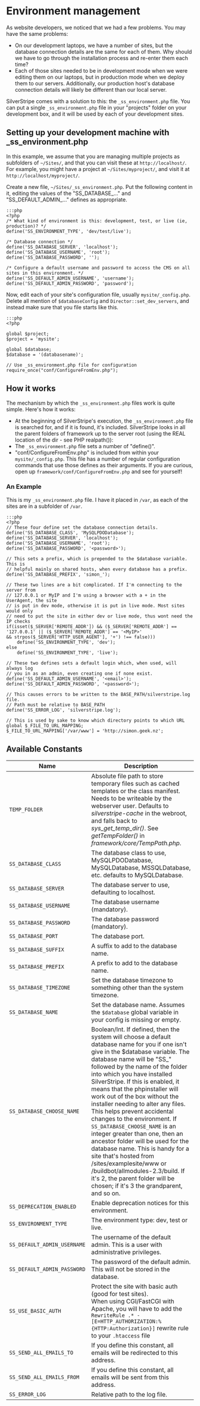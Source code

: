 # Environment management

As website developers, we noticed that we had a few problems.  You may have the same problems:

*  On our development laptops, we have a number of sites, but the database connection details are the same for each of
them.  Why should we have to go through the installation process and re-enter them each time?
*  Each of those sites needed to be in development mode when we were editing them on our laptops, but in production mode
when we deploy them to our servers.  Additionally, our production host's database connection details will likely be
different than our local server.

SilverStripe comes with a solution to this: the `_ss_environment.php` file.  You can put a single `_ss_environment.php`
file in your "projects" folder on your development box, and it will be used by each of your development sites.

## Setting up your development machine with _ss_environment.php

In this example, we assume that you are managing multiple projects as subfolders of `~/Sites/`, and that you can visit
these at `http://localhost/`.  For example, you might have a project at `~/Sites/myproject/`, and visit it at
`http://localhost/myproject/`.

Create a new file, `~/Sites/_ss_environment.php`.  Put the following content in it, editing the values of the
"SS_DATABASE_..." and "SS_DEFAULT_ADMIN_..." defines as appropriate.

	:::php
	<?php
	/* What kind of environment is this: development, test, or live (ie, production)? */
	define('SS_ENVIRONMENT_TYPE', 'dev/test/live');
	
	/* Database connection */
	define('SS_DATABASE_SERVER', 'localhost');
	define('SS_DATABASE_USERNAME', 'root');
	define('SS_DATABASE_PASSWORD', '');
	
	/* Configure a default username and password to access the CMS on all sites in this environment. */
	define('SS_DEFAULT_ADMIN_USERNAME', 'username');
	define('SS_DEFAULT_ADMIN_PASSWORD', 'password');


Now, edit each of your site's configuration file, usually `mysite/_config.php`.  Delete all mention
of `$databaseConfig` and `Director::set_dev_servers`, and instead make sure that you file starts like this.

	:::php
	<?php
	
	global $project;
	$project = 'mysite';
	
	global $database;
	$database = '(databasename)';
	
	// Use _ss_environment.php file for configuration
	require_once("conf/ConfigureFromEnv.php");


## How it works

The mechanism by which the `_ss_environment.php` files work is quite simple.  Here's how it works:

*  At the beginning of SilverStripe's execution, the `_ss_environment.php` file is searched for, and if it is found, it's
included.  SilverStripe looks in all the parent folders of framework up to the server root (using the REAL location of
the dir - see PHP realpath()):
*  The `_ss_environment.php` file sets a number of "define()".
*  "conf/ConfigureFromEnv.php" is included from within your `mysite/_config.php`.  This file has a number of regular
configuration commands that use those defines as their arguments.  If you are curious, open up
`framework/conf/ConfigureFromEnv.php` and see for yourself!

### An Example

This is my `_ss_environment.php` file. I have it placed in `/var`, as each of the sites are in a subfolder of `/var`.

	:::php
	<?php
	// These four define set the database connection details.
	define('SS_DATABASE_CLASS', 'MySQLPDODatabase');
	define('SS_DATABASE_SERVER', 'localhost');
	define('SS_DATABASE_USERNAME', 'root');
	define('SS_DATABASE_PASSWORD', '<password>');
	
	// This sets a prefix, which is prepended to the $database variable. This is
	// helpful mainly on shared hosts, when every database has a prefix.
	define('SS_DATABASE_PREFIX', 'simon_');
	
	// These two lines are a bit complicated. If I'm connecting to the server from
	// 127.0.0.1 or MyIP and I'm using a browser with a + in the UserAgent, the site
	// is put in dev mode, otherwise it is put in live mode. Most sites would only
	// need to put the site in either dev or live mode, thus wont need the IP checks
	if(isset($_SERVER['REMOTE_ADDR']) && ($_SERVER['REMOTE_ADDR'] == '127.0.0.1' || ($_SERVER['REMOTE_ADDR'] == '<MyIP>' 
	&& strpos($_SERVER['HTTP_USER_AGENT'], '+') !== false))) 
		define('SS_ENVIRONMENT_TYPE', 'dev');
	else 
		define('SS_ENVIRONMENT_TYPE', 'live');
	
	// These two defines sets a default login which, when used, will always log
	// you in as an admin, even creating one if none exist.
	define('SS_DEFAULT_ADMIN_USERNAME', '<email>');
	define('SS_DEFAULT_ADMIN_PASSWORD', '<password>');
	
	// This causes errors to be written to the BASE_PATH/silverstripe.log file.
	// Path must be relative to BASE_PATH
	define('SS_ERROR_LOG', 'silverstripe.log');
	
	// This is used by sake to know which directory points to which URL
	global $_FILE_TO_URL_MAPPING;
	$_FILE_TO_URL_MAPPING['/var/www'] = 'http://simon.geek.nz';

## Available Constants

| Name  | Description |
| ----  | ----------- |
| `TEMP_FOLDER` | Absolute file path to store temporary files such as cached templates or the class manifest. Needs to be writeable by the webserver user. Defaults to *silverstripe-cache* in the webroot, and falls back to *sys_get_temp_dir()*. See *getTempFolder()* in *framework/core/TempPath.php*.|
| `SS_DATABASE_CLASS` | The database class to use, MySQLPDODatabase, MySQLDatabase, MSSQLDatabase, etc. defaults to MySQLDatabase.|
| `SS_DATABASE_SERVER`| The database server to use, defaulting to localhost.|
| `SS_DATABASE_USERNAME`| The database username (mandatory).|
| `SS_DATABASE_PASSWORD`| The database password (mandatory).|
| `SS_DATABASE_PORT`|     The database port.|
| `SS_DATABASE_SUFFIX`|   A suffix to add to the database name.|
| `SS_DATABASE_PREFIX`|   A prefix to add to the database name.|
| `SS_DATABASE_TIMEZONE`| Set the database timezone to something other than the system timezone.
| `SS_DATABASE_NAME` | Set the database name. Assumes the `$database` global variable in your config is missing or empty. |
| `SS_DATABASE_CHOOSE_NAME`| Boolean/Int.  If defined, then the system will choose a default database name for you if one isn't give in the $database variable.  The database name will be "SS_" followed by the name of the folder into which you have installed SilverStripe.  If this is enabled, it means that the phpinstaller will work out of the box without the installer needing to alter any files.  This helps prevent accidental changes to the environment. If `SS_DATABASE_CHOOSE_NAME` is an integer greater than one, then an ancestor folder will be used for the  database name.  This is handy for a site that's hosted from /sites/examplesite/www or /buildbot/allmodules-2.3/build. If it's 2, the parent folder will be chosen; if it's 3 the grandparent, and so on.|
| `SS_DEPRECATION_ENABLED` | Enable deprecation notices for this environment.|
| `SS_ENVIRONMENT_TYPE`| The environment type: dev, test or live.|
| `SS_DEFAULT_ADMIN_USERNAME`| The username of the default admin. This is a user with administrative privileges.|
| `SS_DEFAULT_ADMIN_PASSWORD`| The password of the default admin. This will not be stored in the database.|
| `SS_USE_BASIC_AUTH`| Protect the site with basic auth (good for test sites).<br/>When using CGI/FastCGI with Apache, you will have to add the `RewriteRule .* - [E=HTTP_AUTHORIZATION:%{HTTP:Authorization}]` rewrite rule to your `.htaccess` file|
| `SS_SEND_ALL_EMAILS_TO`| If you define this constant, all emails will be redirected to this address.|
| `SS_SEND_ALL_EMAILS_FROM`| If you define this constant, all emails will be sent from this address.|
| `SS_ERROR_LOG` | Relative path to the log file. |
